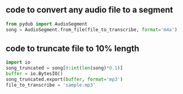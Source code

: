 ## code to convert any audio file to a segment

```python
from pydub import AudioSegment 
song = AudioSegment.from_file(file_to_transcribe, format='m4a')
```

## code to truncate file to 10% length

```python
import io
song_truncated = song[0:int(len(song)*0.1)]
buffer = io.BytesIO()
song_truncated.export(buffer, format='mp3')
file_to_transcribe = 'sample.mp3'
```

